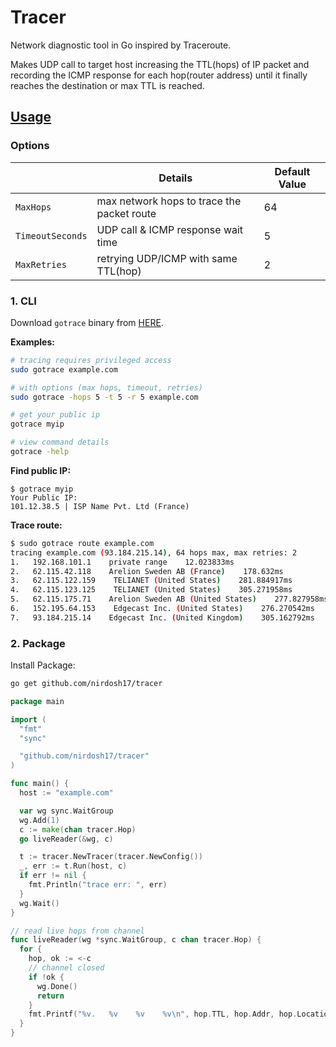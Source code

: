 # Tracer
Network diagnostic tool in Go inspired by Traceroute.

Makes UDP call to target host increasing the TTL(hops) of IP packet and recording the ICMP response for each hop(router address) until it finally reaches the destination or max TTL is reached.

## [Usage](https://pkg.go.dev/github.com/nirdosh17/tracer)

### Options
|                     |                 Details                    |  Default Value   |
|---------------------|--------------------------------------------|------------------|
|   `MaxHops`         | max network hops to trace the packet route |        64        |
|   `TimeoutSeconds`  | UDP call & ICMP response wait time         |        5         |
|   `MaxRetries`      | retrying UDP/ICMP with same TTL(hop)       |        2         |


### 1. CLI
  Download `gotrace` binary from [HERE](https://github.com/nirdosh17/tracer/releases).

  **Examples:**
  ```bash
  # tracing requires privileged access
  sudo gotrace example.com

  # with options (max hops, timeout, retries)
  sudo gotrace -hops 5 -t 5 -r 5 example.com

  # get your public ip
  gotrace myip

  # view command details
  gotrace -help
  ```

  **Find public IP:**
  ```
  $ gotrace myip
  Your Public IP:
  101.12.38.5 | ISP Name Pvt. Ltd (France)
  ```

  **Trace route:**
  ```bash
  $ sudo gotrace route example.com
  tracing example.com (93.184.215.14), 64 hops max, max retries: 2
  1.   192.168.101.1    private range    12.023833ms
  2.   62.115.42.118    Arelion Sweden AB (France)    178.632ms
  3.   62.115.122.159    TELIANET (United States)    281.884917ms
  4.   62.115.123.125    TELIANET (United States)    305.271958ms
  5.   62.115.175.71    Arelion Sweden AB (United States)    277.827958ms
  6.   152.195.64.153    Edgecast Inc. (United States)    276.270542ms
  7.   93.184.215.14    Edgecast Inc. (United Kingdom)    305.162792ms
  ```


### 2. Package
  Install Package:
  ```bash
  go get github.com/nirdosh17/tracer
  ```

  ```go
  package main

  import (
    "fmt"
    "sync"

    "github.com/nirdosh17/tracer"
  )

  func main() {
    host := "example.com"

    var wg sync.WaitGroup
    wg.Add(1)
    c := make(chan tracer.Hop)
    go liveReader(&wg, c)

    t := tracer.NewTracer(tracer.NewConfig())
    _, err := t.Run(host, c)
    if err != nil {
      fmt.Println("trace err: ", err)
    }
    wg.Wait()
  }

  // read live hops from channel
  func liveReader(wg *sync.WaitGroup, c chan tracer.Hop) {
    for {
      hop, ok := <-c
      // channel closed
      if !ok {
        wg.Done()
        return
      }
      fmt.Printf("%v.   %v    %v    %v\n", hop.TTL, hop.Addr, hop.Location, hop.ElapsedTime)
    }
  }

  ```
